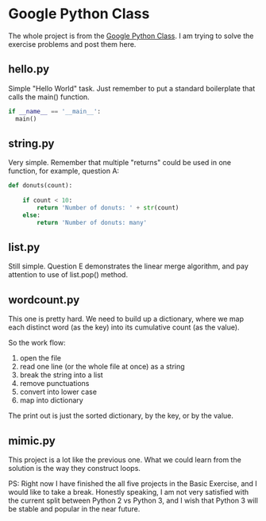 # Google Python Class

The whole project is from the [Google Python Class](https://developers.google.com/edu/python/). I am trying to solve the exercise problems and post them here.


## hello.py
Simple "Hello World" task. Just remember to put a standard boilerplate that calls the main() function.

```python
if __name__ == '__main__':
  main()
```
## string.py
Very simple. Remember that multiple "returns" could be used in one function, for example, question A:

```python
def donuts(count):
    
    if count < 10:
        return 'Number of donuts: ' + str(count)
    else:
        return 'Number of donuts: many'
```


## list.py
Still simple. Question E demonstrates the linear merge algorithm, and pay attention to use of list.pop() method.  

## wordcount.py
This one is pretty hard. We need to build up a dictionary, where we map each distinct word (as the key) into its cumulative count (as the value). 

So the work flow:

1. open the file
2. read one line (or the whole file at once) as a string
3. break the string into a list
4. remove punctuations
5. convert into lower case
6. map into dictionary

The print out is just the sorted dictionary, by the key, or by the value.


## mimic.py
This project is a lot like the previous one. What we could learn from the solution is the way they construct loops.



PS: Right now I have finished the all five projects in the Basic Exercise, and I would like to take a break. Honestly speaking, I am not very satisfied with the  current split between Python 2 vs Python 3, and I wish that Python 3 will be stable and popular in the near future.